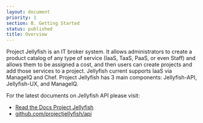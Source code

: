 ```yaml
---
layout: document
priority: 1
section: B. Getting Started
status: published
title: Overview
---
```


Project Jellyfish is an IT broker system. It allows administrators to create a product catalog of any type of service (IaaS, TaaS, PaaS, or even Staff) and allows them to be assigned a cost, and then users can create projects and add those services to a project. Jellyfish current supports IaaS via ManageIQ and Chef.  Project Jellyfish has 3 main components: Jellyfish-API, Jellyfish-UX, and ManageIQ.


For the latest documents on Jellyfish API please visit:

* [Read the Docs Project Jellyfish](http://projectjellyfish.readthedocs.org/en/latest/)
* [github.com/projectjellyfish/api](https://github.com/projectjellyfish/api)

